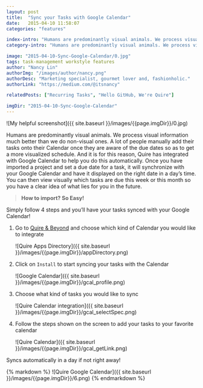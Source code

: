 ```yaml
---
layout: post
title:  "Sync your Tasks with Google Calendar"
date:   2015-04-10 11:58:07
categories: "features"

index-intro: "Humans are predominantly visual animals. We process visual information much better than we do non-visual ones. A lot of people manually add their tasks onto their Calendar once they are aware of the due dates so as to get a more visualized schedule."
category-intro: "Humans are predominantly visual animals. We process visual information much better than we do non-visual ones..."

image: "2015-04-10-Sync-Google-Calendar/0.jpg"
tags: task-management workstyle features
author: "Nancy Lin"
authorImg: "/images/author/nancy.png"
authorDesc: "Marketing specialist, gourmet lover and, fashionholic."
authorLink: "https://medium.com/@itsnancy"

relatedPosts: ["Recurring Tasks", "Hello GitHub, We're Quire"]

imgDir: "2015-04-10-Sync-Google-Calendar"
---
```



![My helpful screenshot]({{ site.baseurl }}/images/{{page.imgDir}}/0.jpg)

Humans are predominantly visual animals. We process visual information much better than we do non-visual ones. A lot of people manually add their tasks onto their Calendar once they are aware of the due dates so as to get a more visualized schedule. And it is for this reason, Quire has integrated with Google Calendar to help you do this automatically. Once you have imported a project and set a due date for a task, it will synchronize with your Google Calendar and have it displayed on the right date in a day’s time. You can then view visually which tasks are due this week or this month so you have a clear idea of what lies for you in the future.

> **How to import? So Easy!**

Simply follow 4 steps and you’ll have your tasks synced with your Google Calendar!

1. Go to [Quire & Beyond](https://quire.io/apps) and choose which kind of Calendar you would like to integrate

    ![Quire Apps Directory]({{ site.baseurl }}/images/{{page.imgDir}}/appDirectory.png)

1. Click on `Install` to start syncing your tasks with the Calendar

    ![Google Calendar]({{ site.baseurl }}/images/{{page.imgDir}}/gcal_profile.png)

1. Choose what kind of tasks you would like to sync

    ![Quire Calendar integration]({{ site.baseurl }}/images/{{page.imgDir}}/gcal_selectSpec.png)

1. Follow the steps shown on the screen to add your tasks to your favorite calendar

    ![Quire Calendar]({{ site.baseurl }}/images/{{page.imgDir}}/gcal_getLink.png)

Syncs automatically in a day if not right away!

<div style="max-width: 545px; max-height: 424px; margin: 0 auto;">
{% markdown %}
![Quire Google Calendar]({{ site.baseurl }}/images/{{page.imgDir}}/6.png)
{% endmarkdown %}
</div>

[jekyll]:      http://jekyllrb.com
[jekyll-gh]:   https://github.com/jekyll/jekyll
[jekyll-help]: https://github.com/jekyll/jekyll-help
